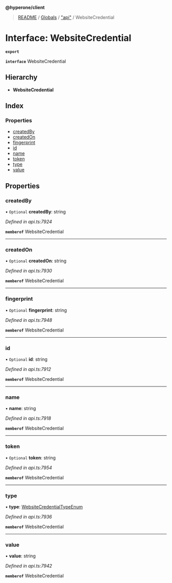 **@hyperone/client**

> [README](../README.md) / [Globals](../globals.md) / ["api"](../modules/_api_.md) / WebsiteCredential

# Interface: WebsiteCredential

**`export`** 

**`interface`** WebsiteCredential

## Hierarchy

* **WebsiteCredential**

## Index

### Properties

* [createdBy](_api_.websitecredential.md#createdby)
* [createdOn](_api_.websitecredential.md#createdon)
* [fingerprint](_api_.websitecredential.md#fingerprint)
* [id](_api_.websitecredential.md#id)
* [name](_api_.websitecredential.md#name)
* [token](_api_.websitecredential.md#token)
* [type](_api_.websitecredential.md#type)
* [value](_api_.websitecredential.md#value)

## Properties

### createdBy

• `Optional` **createdBy**: string

*Defined in api.ts:7924*

**`memberof`** WebsiteCredential

___

### createdOn

• `Optional` **createdOn**: string

*Defined in api.ts:7930*

**`memberof`** WebsiteCredential

___

### fingerprint

• `Optional` **fingerprint**: string

*Defined in api.ts:7948*

**`memberof`** WebsiteCredential

___

### id

• `Optional` **id**: string

*Defined in api.ts:7912*

**`memberof`** WebsiteCredential

___

### name

•  **name**: string

*Defined in api.ts:7918*

**`memberof`** WebsiteCredential

___

### token

• `Optional` **token**: string

*Defined in api.ts:7954*

**`memberof`** WebsiteCredential

___

### type

•  **type**: [WebsiteCredentialTypeEnum](../enums/_api_.websitecredentialtypeenum.md)

*Defined in api.ts:7936*

**`memberof`** WebsiteCredential

___

### value

•  **value**: string

*Defined in api.ts:7942*

**`memberof`** WebsiteCredential
